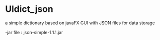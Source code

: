 # UIdict_json
a simple dictionary based on javaFX GUI with JSON files for data storage

-jar file : json-simple-1.1.1.jar
